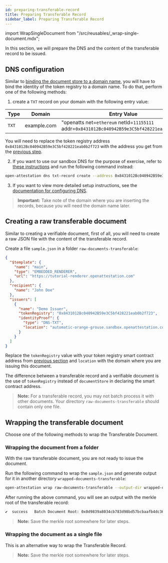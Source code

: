 ```yaml
---
id: preparing-transferable-record
title: Preparing Transferable Record
sidebar_label: Preparing Transferable Record
---
```

import WrapSingleDocument from "/src/reusables/_wrap-single-document.mdx";

In this section, we will prepare the DNS and the content of the transferable record to be issued.

## DNS configuration

Similar to [binding the document store to a domain name](/docs/integrator-section/verifiable-document/ethereum/document-store), you will have to bind the identity of the token registry to a domain name. To do that, perform one of the following methods:

1. create a `TXT` record on your domain with the following entry value:

  | Type | Domain      | Entry Value                                                     |
  | ---- | ----------- | --------------------------------------------------------------- |
  |`TXT` | example.com | "openatts net=`ethereum` netId=`11155111` addr=`0x8431012Bc040942B59e3C5bf428221eab0b2f723`" |

  You will need to replace the token registry address `0x8431012Bc040942B59e3C5bf428221eab0b2f723` with the address you get from the [previous step](/docs/integrator-section/transferable-record/token-registry).

2. If you want to use our sandbox DNS for the purpose of exercise, refer to [these instructions](/docs/integrator-section/verifiable-document/ethereum/dns-proof) and run the following command instead:

  ```sh
  open-attestation dns txt-record create --address 0x8431012Bc040942B59e3C5bf428221eab0b2f723 --network-id 11155111
  ```

3. If you want to view more detailed setup instructions, see the [documentation for configuring DNS](/docs/developer-section/quickstart/configure-dns).

>**Important:** Take note of the domain where you are inserting the records, because you will need the domain name later.

## Creating a raw transferable document

Similar to creating a verifiable document, first of all, you will need to create a raw JSON file with the content of the transferable record.

Create a file `sample.json` in a folder `raw-documents-transferable`:

```json
{
  "$template": {
    "name": "main",
    "type": "EMBEDDED_RENDERER",
    "url": "https://tutorial-renderer.openattestation.com"
  },
  "recipient": {
    "name": "John Doe"
  },
  "issuers": [
    {
      "name": "Demo Issuer",
      "tokenRegistry": "0x8431012Bc040942B59e3C5bf428221eab0b2f723",
      "identityProof": {
        "type": "DNS-TXT",
        "location": "automatic-orange-grouse.sandbox.openattestation.com"
      }
    }
  ]
}
```

Replace the `tokenRegistry` value with your token registry smart contract address from [previous section](/docs/integrator-section/transferable-record/token-registry) and `location` with the domain where you are issuing this document.

The difference between a transferable record and a verifiable document is the use of `tokenRegistry` instead of `documentStore` in declaring the smart contract address.

>**Note:** For a transferable record, you may not batch process it with other documents. Your directory `raw-documents-transferable` should contain only one file.

## Wrapping the transferable document
Choose one of the following methods to wrap the Transferable Document.

### Wrapping the document from a folder

With the raw transferable document, you are not ready to issue the document. 

Run the following command to wrap the `sample.json` and generate output for it in another directory `wrapped-documents-transferable`:

```sh
open-attestation wrap raw-documents-transferable --output-dir wrapped-documents-transferable
```

After running the above command, you will see an output with the merkle root of the transferable record:

```txt
✔  success   Batch Document Root: 0x0d9839a8034cb783d98bd57bcbaafb4dc3614c4193d2edf8a655c1ec6635b7ea
```

>**Note:** Save the merkle root somewhere for later steps.

### Wrapping the document as a single file
This is an alternative way to wrap the Transferable Record.

<WrapSingleDocument />

<!-- Reuse the steps to wrap a single document -->

>**Note:** Save the merkle root somewhere for later steps.